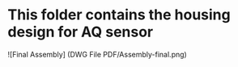 # This folder contains the housing design for AQ sensor

![Final Assembly] (DWG File PDF/Assembly-final.png)
